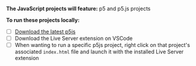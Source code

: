 **The JavaScript projects will feature:** p5 and p5.js projects

**To run these projects locally:**

- [ ] [Download the latest p5js](https://p5js.org/download/)
- [ ] Download the Live Server extension on VSCode
- [ ] When wanting to run a specific p5js project, right click on that project's associated ``` index.html ``` file and launch it with the installed Live Server extension
